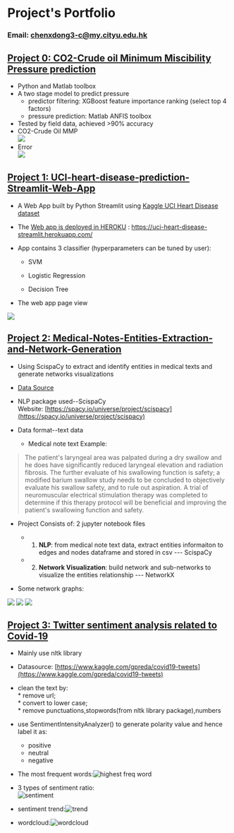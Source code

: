 # Project's Portfolio
### Email: chenxdong3-c@my.cityu.edu.hk


## [Project 0: CO2-Crude oil Minimum Miscibility Pressure prediction](https://researchportal.hw.ac.uk/en/publications/accurate-prediction-of-cosub2sub-minimum-miscibility-pressure-usi)
* Python and Matlab toolbox
* A two stage model to predict pressure 
  * predictor filtering: XGBoost feature importance ranking (select top 4 factors)
  * pressure prediction: Matlab ANFIS toolbox
* Tested by field data, achieved >90% accuracy
* CO2-Crude Oil MMP <br> ![](/images/0_0.png)
* Error <br> ![](/images/0_1.png)

## [Project 1: UCI-heart-disease-prediction-Streamlit-Web-App](https://github.com/chenx-git/UCI-heart-disease-prediction-Web-App)
* A Web App built by Python Streamlit using [Kaggle UCI Heart Disease dataset](https://www.kaggle.com/ronitf/heart-disease-uci)

  
* The [Web app is deployed in HEROKU](https://uci-heart-disease-streamlit.herokuapp.com/) : https://uci-heart-disease-streamlit.herokuapp.com/

* App contains 3 classifier (hyperparameters can be tuned by user):

  * SVM

  * Logistic Regression

  * Decision Tree

* The web app page view
  
![](/images/1.PNG)


## [Project 2: Medical-Notes-Entities-Extraction-and-Network-Generation](https://github.com/chenx-git/Medical-Notes-Entities-Extraction-and-Network-Visualization)
* Using ScispaCy to extract and identify entities in medical texts and generate networks visualizations
* [Data Source](https://www.kaggle.com/c/medical-notes/data)<br>
* NLP package used--ScispaCy <br>Website: [https://spacy.io/universe/project/scispacy](https://spacy.io/universe/project/scispacy)
* Data format--text data
  
  * Medical note text Example:
> The patient's laryngeal area was palpated during a dry swallow and he does have significantly reduced laryngeal elevation and radiation fibrosis.  The further evaluate of his swallowing function is safety; a modified barium swallow study needs to be concluded to objectively evaluate his swallow safety, and to rule out aspiration.  A trial of neuromuscular electrical stimulation therapy was completed to determine if this therapy protocol will be beneficial and improving the patient's swallowing function and safety.


* Project Consists of: 2 jupyter notebook files
  * 1. **NLP**: from medical note text data, extract entities informaiton to edges and nodes dataframe and stored in csv --- ScispaCy 
  * 2. **Network Visualization**: build network and sub-networks to visualize the entities relationship --- NetworkX


* Some network graphs:
  
![](/images/2.1.PNG)
![](/images/2.2.png)
![](/images/2.3.PNG)


## [Project 3: Twitter sentiment analysis related to Covid-19](https://github.com/chenx-git/COVID-19-tweets-sentiment-analysis)
* Mainly use nltk library
* Datasource: [https://www.kaggle.com/gpreda/covid19-tweets](https://www.kaggle.com/gpreda/covid19-tweets)
* clean the text by:<br>  * remove url;<br>  * convert to lower case;<br>  * remove punctuations,stopwords(from nltk library package),numbers
* use SentimentIntensityAnalyzer() to generate polarity value and hence label it as:

  * positive
  * neutral
  * negative 

* The most frequent words:![highest freq word](/images/3.1.png)

* 3 types of sentiment ratio:<br>![sentiment](/images/3.2.png)

* sentiment trend:![trend](/images/3.3.png)

* wordcloud:![wordcloud](/images/3.4.png)




